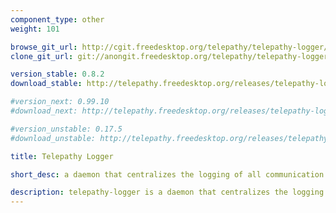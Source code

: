 ```yaml
---
component_type: other
weight: 101

browse_git_url: http://cgit.freedesktop.org/telepathy/telepathy-logger/
clone_git_url: git://anongit.freedesktop.org/telepathy/telepathy-logger

version_stable: 0.8.2
download_stable: http://telepathy.freedesktop.org/releases/telepathy-logger/telepathy-logger-VERSION.tar.gz

#version_next: 0.99.10
#download_next: http://telepathy.freedesktop.org/releases/telepathy-logger/telepathy-logger-VERSION.tar.gz

#version_unstable: 0.17.5
#download_unstable: http://telepathy.freedesktop.org/releases/telepathy-logger/telepathy-logger-VERSION.tar.gz

title: Telepathy Logger

short_desc: a daemon that centralizes the logging of all communication within the Telepathy framework.

description: telepathy-logger is a daemon that centralizes the logging of all communication within the Telepathy framework. This prevents the UIs from having to implement their own solution that would end up into having multiple incomplete databases.
---
```


